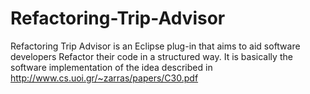 # Refactoring-Trip-Advisor

Refactoring Trip Advisor is an Eclipse plug-in that aims to aid software developers Refactor their code 
in a structured way. It is basically the software implementation of the idea described in http://www.cs.uoi.gr/~zarras/papers/C30.pdf
